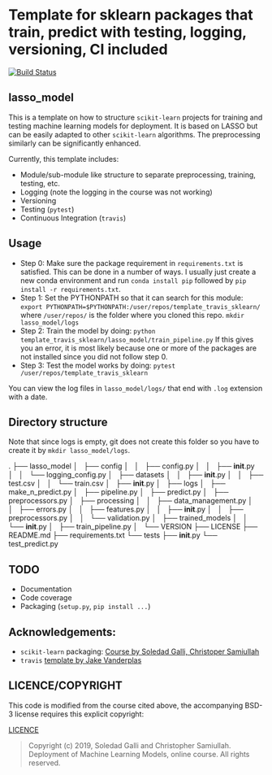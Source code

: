 # Template for sklearn packages that train, predict with testing, logging, versioning, CI included

[![Build Status](https://travis-ci.com/fnauman/template_travis_sklearn.svg?token=q5AfnMFdqgqeFvbQzPha&branch=master)](https://travis-ci.com/fnauman/template_ravis_sklearn)

## lasso_model

This is a template on how to structure `scikit-learn` projects for training and testing machine learning models for deployment. It is based on LASSO but can be easily adapted to other `scikit-learn` algorithms. The preprocessing similarly can be significantly enhanced.

Currently, this template includes:
 - Module/sub-module like structure to separate preprocessing, training, testing, etc.
 - Logging (note the logging in the course was not working)
 - Versioning
 - Testing (`pytest`)
 - Continuous Integration (`travis`)
 
## Usage
 - Step 0: Make sure the package requirement in `requirements.txt` is satisfied. This can be done in a number of ways. I usually just create a new conda environment and run `conda install pip` followed by `pip install -r requirements.txt`.
 - Step 1: Set the PYTHONPATH so that it can search for this module:
 `export PYTHONPATH=$PYTHONPATH:/user/repos/template_travis_sklearn/`
 where `/user/repos/` is the folder where you cloned this repo.
 `mkdir lasso_model/logs`
 - Step 2: Train the model by doing:
 `python template_travis_sklearn/lasso_model/train_pipeline.py`
 If this gives you an error, it is most likely because one or more of the packages are not installed since you did not follow step 0.
 - Step 3: Test the model works by doing: `pytest /user/repos/template_travis_sklearn`

You can view the log files in `lasso_model/logs/` that end with `.log` extension with a date.

## Directory structure
Note that since logs is empty, git does not create this folder so you have to create it by `mkdir lasso_model/logs`.

.
├── lasso_model
│   ├── config
│   │   ├── config.py
│   │   ├── __init__.py
│   │   └── logging_config.py
│   ├── datasets
│   │   ├── __init__.py
│   │   ├── test.csv
│   │   └── train.csv
│   ├── __init__.py
│   ├── logs
│   ├── make_n_predict.py
│   ├── pipeline.py
│   ├── predict.py
│   ├── preprocessors.py
│   ├── processing
│   │   ├── data_management.py
│   │   ├── errors.py
│   │   ├── features.py
│   │   ├── __init__.py
│   │   ├── preprocessors.py
│   │   └── validation.py
│   ├── trained_models
│   │   └── __init__.py
│   ├── train_pipeline.py
│   └── VERSION
├── LICENSE
├── README.md
├── requirements.txt
└── tests
    ├── __init__.py
    └── test_predict.py

 
## TODO
 - Documentation 
 - Code coverage
 - Packaging (`setup.py`, `pip install ...`)

## Acknowledgements:
 - `scikit-learn` packaging: [Course by Soledad Galli, Christoper Samiullah](https://www.udemy.com/deployment-of-machine-learning-models/)
 - `travis` [template by Jake Vanderplas](https://github.com/jakevdp/travis-python-template)

## LICENCE/COPYRIGHT
This code is modified from the course cited above, the accompanying BSD-3 license requires this explicit copyright:

[LICENCE](https://github.com/trainindata/deploying-machine-learning-models/blob/master/LICENSE)

> Copyright (c) 2019, Soledad Galli and Christopher Samiullah. Deployment of Machine Learning Models, online course.
All rights reserved.
